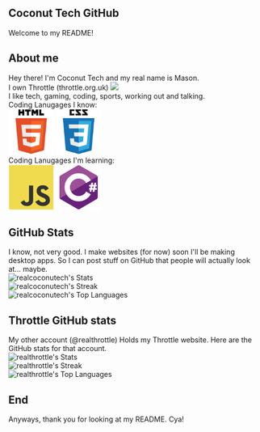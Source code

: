 ## Coconut Tech GitHub
Welcome to my README!
## About me
Hey there! I'm Coconut Tech and my real name is Mason.
<br>
I own Throttle (throttle.org.uk)
<img src="https://raw.githubusercontent.com/realthrottle/throttle.org.uk/refs/heads/main/images/no_background_throttle.png" height="90" width="auto">
<br>
I like tech, gaming, coding, sports, working out and talking. 
<br>
Coding Lanugages I know: 
<br>
<img src="https://raw.githubusercontent.com/devicons/devicon/master/icons/html5/html5-original-wordmark.svg" height="90" width="auto">
<img src="https://raw.githubusercontent.com/devicons/devicon/master/icons/css3/css3-original-wordmark.svg" height="90" width="auto">
<br>
Coding Lanugages I'm learning:
<br>
<img src="https://raw.githubusercontent.com/devicons/devicon/master/icons/javascript/javascript-original.svg" height="90" width="auto">
<img src="https://raw.githubusercontent.com/devicons/devicon/master/icons/csharp/csharp-original.svg" height="90" width="auto">
## GitHub Stats
I know, not very good. I make websites (for now) soon I'll be making desktop apps. So I can post stuff on GitHub that people will actually look at... maybe.
<br>
![realcoconutech's Stats](https://github-readme-stats.vercel.app/api?username=realcoconutech&theme=vue-dark&show_icons=true&hide_border=false&count_private=true)
<br>
![realcoconutech's Streak](https://github-readme-streak-stats.herokuapp.com/?user=realcoconutech&theme=vue-dark&hide_border=false)
<br>
![realcoconutech's Top Languages](https://github-readme-stats.vercel.app/api/top-langs/?username=realcoconutech&theme=vue-dark&show_icons=true&hide_border=false&layout=compact)
<br>
## Throttle GitHub stats
My other account (@realthrottle) Holds my Throttle website. Here are the GitHub stats for that account.
<br>
![realthrottle's Stats](https://github-readme-stats.vercel.app/api?username=realthrottle&theme=vue-dark&show_icons=true&hide_border=false&count_private=true)
<br>
![realthrottle's Streak](https://github-readme-streak-stats.herokuapp.com/?user=realthrottle&theme=vue-dark&hide_border=false)
<br>
![realthrottle's Top Languages](https://github-readme-stats.vercel.app/api/top-langs/?username=realthrottle&theme=vue-dark&show_icons=true&hide_border=false&layout=compact)
<br>
## End
Anyways, thank you for looking at my README. Cya!
